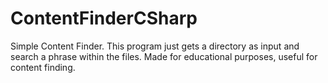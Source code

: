 ContentFinderCSharp
===================

Simple Content Finder. This program just gets a directory as input and search a phrase within the files. Made for educational purposes, useful for content finding. 